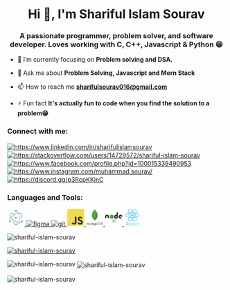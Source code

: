 <h1 align="center">Hi 👋, I'm Shariful Islam Sourav</h1>
<h3 align="center">A passionate programmer, problem solver, and software developer. Loves working with C, C++, Javascript & Python 😁</h3>

- 🌱 I’m currently focusing on **Problem solving and DSA.**

- 💬 Ask me about **Problem Solving, Javascript and Mern Stack**

- 📫 How to reach me **sharifulsourav016@gmail.com**

- ⚡ Fun fact **It's actually fun to code when you find the solution to a problem😁**

<h3 align="left">Connect with me:</h3>
<p align="left">
<a href="https://linkedin.com/in/https://www.linkedin.com/in/sharifulislamsourav" target="blank"><img align="center" src="https://raw.githubusercontent.com/rahuldkjain/github-profile-readme-generator/master/src/images/icons/Social/linked-in-alt.svg" alt="https://www.linkedin.com/in/sharifulislamsourav" height="30" width="40" /></a>
<a href="https://stackoverflow.com/users/https://stackoverflow.com/users/14729572/shariful-islam-sourav" target="blank"><img align="center" src="https://raw.githubusercontent.com/rahuldkjain/github-profile-readme-generator/master/src/images/icons/Social/stack-overflow.svg" alt="https://stackoverflow.com/users/14729572/shariful-islam-sourav" height="30" width="40" /></a>
<a href="https://fb.com/https://www.facebook.com/profile.php?id=100015339490953" target="blank"><img align="center" src="https://raw.githubusercontent.com/rahuldkjain/github-profile-readme-generator/master/src/images/icons/Social/facebook.svg" alt="https://www.facebook.com/profile.php?id=100015339490953" height="30" width="40" /></a>
<a href="https://instagram.com/https://www.instagram.com/muhammad.sourav/" target="blank"><img align="center" src="https://raw.githubusercontent.com/rahuldkjain/github-profile-readme-generator/master/src/images/icons/Social/instagram.svg" alt="https://www.instagram.com/muhammad.sourav/" height="30" width="40" /></a>
<a href="https://discord.gg/https://discord.gg/p3RcpKKjnC" target="blank"><img align="center" src="https://raw.githubusercontent.com/rahuldkjain/github-profile-readme-generator/master/src/images/icons/Social/discord.svg" alt="https://discord.gg/p3RcpKKjnC" height="30" width="40" /></a>
</p>

<h3 align="left">Languages and Tools:</h3>
<p align="left"> <a href="https://www.electronjs.org" target="_blank"> <img src="https://raw.githubusercontent.com/devicons/devicon/master/icons/electron/electron-original.svg" alt="electron" width="40" height="40"/> </a> <a href="https://www.figma.com/" target="_blank"> <img src="https://www.vectorlogo.zone/logos/figma/figma-icon.svg" alt="figma" width="40" height="40"/> </a> <a href="https://git-scm.com/" target="_blank"> <img src="https://www.vectorlogo.zone/logos/git-scm/git-scm-icon.svg" alt="git" width="40" height="40"/> </a> <a href="https://developer.mozilla.org/en-US/docs/Web/JavaScript" target="_blank"> <img src="https://raw.githubusercontent.com/devicons/devicon/master/icons/javascript/javascript-original.svg" alt="javascript" width="40" height="40"/> </a> <a href="https://www.mongodb.com/" target="_blank"> <img src="https://raw.githubusercontent.com/devicons/devicon/master/icons/mongodb/mongodb-original-wordmark.svg" alt="mongodb" width="40" height="40"/> </a> <a href="https://nodejs.org" target="_blank"> <img src="https://raw.githubusercontent.com/devicons/devicon/master/icons/nodejs/nodejs-original-wordmark.svg" alt="nodejs" width="40" height="40"/> </a> <a href="https://reactjs.org/" target="_blank"> <img src="https://raw.githubusercontent.com/devicons/devicon/master/icons/react/react-original-wordmark.svg" alt="react" width="40" height="40"/> </a> </p>

<p align="left"> <img src="https://komarev.com/ghpvc/?username=shariful-islam-sourav&label=Profile%20views&color=0e75b6&style=flat" alt="shariful-islam-sourav" /> </p>

<p align="left"> <a href="https://github.com/ryo-ma/github-profile-trophy"><img src="https://github-profile-trophy.vercel.app/?username=shariful-islam-sourav" alt="shariful-islam-sourav" /></a> </p>
<p><img align="left" src="https://github-readme-stats.vercel.app/api/top-langs?username=shariful-islam-sourav&show_icons=true&locale=en&layout=compact" alt="shariful-islam-sourav" /></p>

<p>&nbsp;<img align="center" src="https://github-readme-stats.vercel.app/api?username=shariful-islam-sourav&show_icons=true&locale=en" alt="shariful-islam-sourav" /></p>

<p><img align="center" src="https://github-readme-streak-stats.herokuapp.com/?user=shariful-islam-sourav&" alt="shariful-islam-sourav" /></p>
